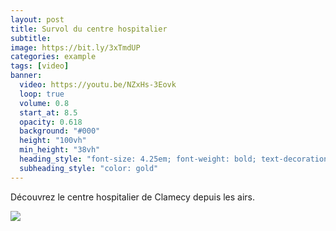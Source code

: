 ```yaml
---
layout: post
title: Survol du centre hospitalier
subtitle:
image: https://bit.ly/3xTmdUP
categories: example
tags: [video]
banner:
  video: https://youtu.be/NZxHs-3Eovk
  loop: true
  volume: 0.8
  start_at: 8.5
  opacity: 0.618
  background: "#000"
  height: "100vh"
  min_height: "38vh"
  heading_style: "font-size: 4.25em; font-weight: bold; text-decoration: underline"
  subheading_style: "color: gold"
---
```


Découvrez le centre hospitalier de Clamecy depuis les airs.

![](//https://www.youtube.com/watch?v=NZxHs-3Eovk)

